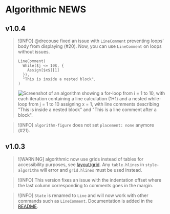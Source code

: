 # Algorithmic NEWS

## v1.0.4

> ![INFO]
> @drecouse fixed an issue with `LineComment` preventing loops' body from displaying (#20).
> Now, you can use `LineComment` on loops without issues.
> ```typ
> LineComment(
>   While($j <= 10$, {
>     Assign[$x$][1]
>   }),
>   "This is inside a nested block",
> )
> ```
> ![Screenshot of an algorithm showing a for-loop from i = 1 to 10, with each iteration containing a line calculation (1+1) and a nested while-loop from j = 1 to 10 assigning x = 1, with line comments describing "This is inside a nested block" and "This is a line comment after a block".](https://raw.githubusercontent.com/typst-community/typst-algorithmic/refs/tags/v1.0.4/tests/linecommentfor/ref/1.png)

> ![INFO]
> `algorithm-figure` does not set `placement: none` anymore (#21).


## v1.0.3

> ![WARNING]
> algorithmic now use grids instead of tables for accessibility purposes, see [layout/grid](https://typst.app/docs/reference/layout/grid/#:~:text=Typst%20will%20annotate%20its%20output%20such%20that%20screenreaders%20will%20announce%20content%20in%20table%20as%20tabular).
> Any `table.hlines` in `style-algorithm` will error and `grid.hlines` must be used instead.

> ![INFO]
> This version fixes an issue with the indentation offset where the last column corresponding to comments goes in the margin.

> ![INFO]
> `State` is renamed to `Line` and will now work with other commands such as `LineComment`. Documentation is added in the [README](README.md).
